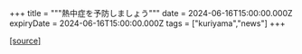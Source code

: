 +++
title = """熱中症を予防しましょう"""
date = 2024-06-16T15:00:00.000Z
expiryDate = 2024-06-16T15:00:00.000Z
tags = ["kuriyama","news"]
+++


[[source]](https://www.town.kuriyama.hokkaido.jp/soshiki/38/27264.html)
